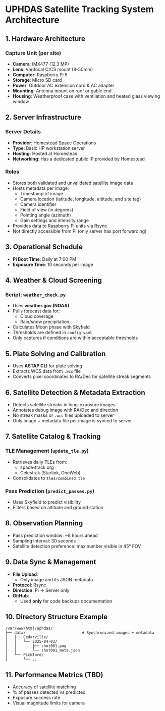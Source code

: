 # UPHDAS Satellite Tracking System Architecture

## 1.  Hardware Architecture

### Capture Unit (per site)
- **Camera**: IMX477 (12.3 MP)
- **Lens**: Varifocal C/CS mount (8-50mm)
- **Computer**: Raspberry Pi 5
- **Storage**: Micro SD card
- **Power**: Outdoor AC extension cord & AC adapter
- **Mounting**: Antenna mount on roof or gable end
- **Housing**: Weatherproof case with ventilation and heated glass viewing window

## 2.  Server Infrastructure

### Server Details
- **Provider**: Homestead Space Operations
- **Type**: Basic HP workstation server
- **Hosting**: Hosted at Homestead
- **Networking**: Has a dedicated public IP provided by Homestead

### Roles
- Stores both validated and unvalidated satellite image data
- Hosts metadata per image:
  - Timestamp of image
  - Camera location (latitude, longitude, altitude, and site tag)
  - Camera identifier
  - Field of view (in degrees)
  - Pointing angle (azimuth)
  - Gain settings and intensity range
- Provides data to Raspberry Pi units via Rsync
- Not directly accessible from Pi (only server has port forwarding)

## 3.  Operational Schedule
- **Pi Boot Time**: Daily at 7:00 PM
- **Exposure Time**: 10 seconds per image

## 4.  Weather & Cloud Screening

### Script: `weather_check.py`
- Uses **weather.gov (NOAA)**
- Pulls forecast data for:
  - Cloud coverage
  - Rain/snow precipitation
- Calculates Moon phase with Skyfield
- Thresholds are defined in `config.yaml`
- Only captures if conditions are within acceptable thresholds

## 5.  Plate Solving and Calibration
- Uses **ASTAP CLI** for plate solving
- Extracts WCS data from `.wcs` file
- Converts pixel coordinates to RA/Dec for satellite streak segments

## 6.  Satellite Detection & Metadata Extraction
- Detects satellite streaks in long-exposure images
- Annotates debug image with RA/Dec and direction
- No streak masks or `.wcs` files uploaded to server
- Only image + metadata file per image is synced to server

## 7.  Satellite Catalog & Tracking

### TLE Management (`update_tle.py`)
- Retrieves daily TLEs from:
  - space-track.org
  - Celestrak (Starlink, OneWeb)
- Consolidates to `tles/combined.tle`

### Pass Prediction (`predict_passes.py`)
- Uses Skyfield to predict visibility
- Filters based on altitude and ground station

## 8.  Observation Planning

- Pass prediction window: ~8 hours ahead
- Sampling interval: 30 seconds
- Satellite detection preference: max number visible in 45&deg; FOV

## 9.  Data Sync & Management
- **File Upload**:
  - Only image and its JSON metadata
- **Protocol**: Rsync
- **Direction**: Pi &rarr; Server only
- **GitHub**:
  - Used **only** for code backups documentation

## 10.  Directory Structure Example
```
/var/www/html/uphdas/
├── data/                         # Synchronized images + metadata
│   ├── Cedarville/
│   │   └── 2025-04-03/
│   │       ├── shot001.png
│   │       └── shot001_meta.json
│   └── Pickford/
│       └── ...
```

## 11.  Performance Metrics (TBD)
- Accuracy of satellite matching
- % of passes detected vs predicted
- Exposure success rate
- Visual magnitude limits for camera
